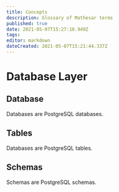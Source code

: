 ```yaml
---
title: Concepts
description: Glossary of Mathesar terms
published: true
date: 2021-05-07T15:27:18.949Z
tags: 
editor: markdown
dateCreated: 2021-05-07T15:21:44.337Z
---
```


# Database Layer

## Database
Databases are PostgreSQL databases.

## Tables
Databases are PostgreSQL tables.

## Schemas
Schemas are PostgreSQL schemas.
